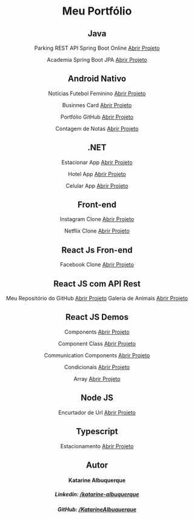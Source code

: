 <div align="center">

# Meu Portfólio

## Java

Parking REST API Spring Boot Online <a href="https://github.com/KatarineAlbuquerque/api-parking-spring-boot">Abrir Projeto</a>

Academia Spring Boot JPA <a href="https://github.com/KatarineAlbuquerque/demo-spring-boot-jpa-academia">Abrir Projeto</a>

## Android Nativo

Notícias Futebol Feminino <a href="https://github.com/KatarineAlbuquerque/noticias-futebol-feminino-android-app">Abrir Projeto</a>

Businnes Card <a href="https://github.com/KatarineAlbuquerque/businnes-card-app-android">Abrir Projeto</a>

Portfólio GitHub <a href="https://github.com/KatarineAlbuquerque/meu-portfolio-github-app-android">Abrir Projeto</a>

Contagem de Notas <a href="https://github.com/KatarineAlbuquerque/demo-note-counting-kotlin-android">Abrir Projeto</a>

## .NET

Estacionar App <a href="https://github.com/KatarineAlbuquerque/app-estacionar-dotnet">Abrir Projeto</a>

Hotel App <a href="https://github.com/KatarineAlbuquerque/hotel-app-dotnet-demo">Abrir Projeto</a>

Celular App <a href="https://github.com/KatarineAlbuquerque/app-celular-demo-dotnet">Abrir Projeto</a>

## Front-end

Instagram Clone <a href="https://katarinealbuquerque.github.io/site-instagram-clone/">Abrir Projeto</a>

Netflix Clone <a href="https://katarinealbuquerque.github.io/site-netflix-clone/">Abrir Projeto</a>

## React Js Fron-end

Facebook Clone <a href="https://katarinealbuquerque.github.io/facebook-clone-reactjs-site/">Abrir Projeto</a>


## React JS com API Rest

Meu Repositório do GitHub <a href="https://katarinealbuquerque.github.io/demo-my-repository-github-reactjs/">Abrir Projeto</a>
Galeria de Animais <a href="https://katarinealbuquerque.github.io/site-galeria-de-animais-reactjs-app/">Abrir Projeto</a>

## React JS Demos

Components <a href="https://katarinealbuquerque.github.io/react-demo-components-app/">Abrir Projeto</a>

Component Class <a href="https://katarinealbuquerque.github.io/react-demo-component-class-app/">Abrir Projeto</a>

Communication Components <a href="https://katarinealbuquerque.github.io/react-demo-communication-components-app/">Abrir Projeto</a>

Condicionais <a href="https://katarinealbuquerque.github.io/reactjs-app-condicionais-exemplo/">Abrir Projeto</a>

Array <a href="https://katarinealbuquerque.github.io/react-demo-array-app/">Abrir Projeto</a>

## Node JS

Encurtador de Url <a href="https://github.com/KatarineAlbuquerque/projeto-encurtador-url-nodejs">Abrir Projeto</a>

## Typescript 

Estacionamento <a href="https://katarinealbuquerque.github.io/projeto-estacionamento-typescript/">Abrir Projeto</a>

## Autor

#### Katarine Albuquerque
##### _Linkedin_: <a href="https://www.linkedin.com/in/katarine-albuquerque/">/katarine-albuquerque</a>
##### _GitHub_: <a href="https://github.com/KatarineAlbuquerque">/KatarineAlbuquerque</a>
###
</div>